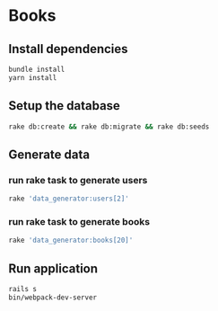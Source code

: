 # Books

## Install dependencies
```bash
bundle install
yarn install
```

## Setup the database
```bash
rake db:create && rake db:migrate && rake db:seeds
```

## Generate data

### run rake task to generate users
```bash
rake 'data_generator:users[2]'
```

### run rake task to generate books
```bash
rake 'data_generator:books[20]'
```

## Run application

```bash
rails s
bin/webpack-dev-server
```
